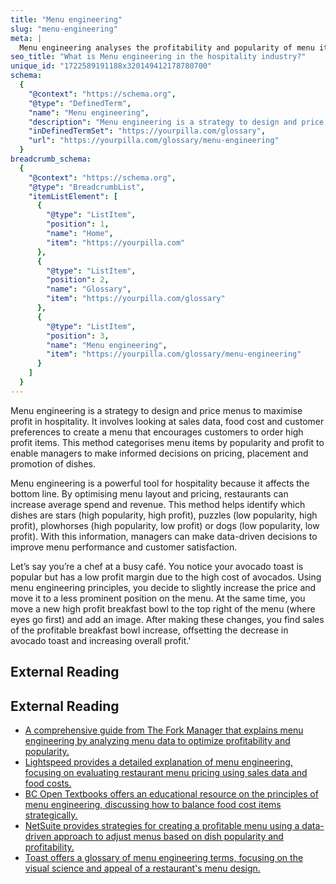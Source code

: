 ```yaml
---
title: "Menu engineering"
slug: "menu-engineering"
meta: |
  Menu engineering analyses the profitability and popularity of menu items in restaurants, cafes, and bars. It helps optimise the menu to increase revenue and customer satisfaction.
seo_title: "What is Menu engineering in the hospitality industry?"
unique_id: "1722589191188x320149412178780700"
schema:
  {
    "@context": "https://schema.org",
    "@type": "DefinedTerm",
    "name": "Menu engineering",
    "description": "Menu engineering is a strategy to design and price menus to maximise profit in hospitality. It involves analysing sales data, food cost and customer preferences to create a menu that encourages customers to order high profit items, categorising dishes to assist informed decisions on pricing, placement and promotion.",
    "inDefinedTermSet": "https://yourpilla.com/glossary",
    "url": "https://yourpilla.com/glossary/menu-engineering"
  }
breadcrumb_schema:
  {
    "@context": "https://schema.org",
    "@type": "BreadcrumbList",
    "itemListElement": [
      {
        "@type": "ListItem",
        "position": 1,
        "name": "Home",
        "item": "https://yourpilla.com"
      },
      {
        "@type": "ListItem",
        "position": 2,
        "name": "Glossary",
        "item": "https://yourpilla.com/glossary"
      },
      {
        "@type": "ListItem",
        "position": 3,
        "name": "Menu engineering",
        "item": "https://yourpilla.com/glossary/menu-engineering"
      }
    ]
  }
---
```


Menu engineering is a strategy to design and price menus to maximise profit in hospitality. It involves looking at sales data, food cost and customer preferences to create a menu that encourages customers to order high profit items. This method categorises menu items by popularity and profit to enable managers to make informed decisions on pricing, placement and promotion of dishes.

Menu engineering is a powerful tool for hospitality because it affects the bottom line. By optimising menu layout and pricing, restaurants can increase average spend and revenue. This method helps identify which dishes are stars (high popularity, high profit), puzzles (low popularity, high profit), plowhorses (high popularity, low profit) or dogs (low popularity, low profit). With this information, managers can make data-driven decisions to improve menu performance and customer satisfaction.

Let’s say you’re a chef at a busy café. You notice your avocado toast is popular but has a low profit margin due to the high cost of avocados. Using menu engineering principles, you decide to slightly increase the price and move it to a less prominent position on the menu. At the same time, you move a new high profit breakfast bowl to the top right of the menu (where eyes go first) and add an image. After making these changes, you find sales of the profitable breakfast bowl increase, offsetting the decrease in avocado toast and increasing overall profit.'

## External Reading



## External Reading

*   [A comprehensive guide from The Fork Manager that explains menu engineering by analyzing menu data to optimize profitability and popularity.](https://www.theforkmanager.com/en-gb/blog/restaurant-management/comprehensive-guide-restaurant-menu-engineering)
*   [Lightspeed provides a detailed explanation of menu engineering, focusing on evaluating restaurant menu pricing using sales data and food costs.](https://www.lightspeedhq.com/blog/menu-engineering/)
*   [BC Open Textbooks offers an educational resource on the principles of menu engineering, discussing how to balance food cost items strategically.](https://opentextbc.ca/basickitchenandfoodservicemanagement/chapter/describe-the-principles-of-menu-engineering/)
*   [NetSuite provides strategies for creating a profitable menu using a data-driven approach to adjust menus based on dish popularity and profitability.](https://www.netsuite.com/portal/resource/articles/business-strategy/menu-engineering-your-way-to-restaurant-profitability.shtml)
*   [Toast offers a glossary of menu engineering terms, focusing on the visual science and appeal of a restaurant's menu design.](https://pos.toasttab.com/blog/on-the-line/menu-engineering-a-glossary-of-terms)